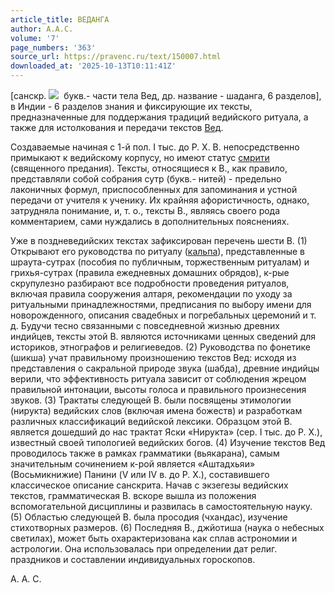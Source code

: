 ```yaml
---
article_title: ВЕДАНГА
author: А.А.С.
volume: '7'
page_numbers: '363'
source_url: https://pravenc.ru/text/150007.html
downloaded_at: '2025-10-13T10:11:41Z'
---
```


[санскр. ![](https://pravenc.ru/char/26310/vedx5cbullet3ga/image.png)  букв.- части тела Вед, др. название - шаданга, 6 разделов], в Индии - 6 разделов знания и фиксирующие их тексты, предназначенные для поддержания традиций ведийского ритуала, а также для истолкования и передачи текстов [Вед](https://pravenc.ru/text/Веды.html).

Создаваемые начиная с 1-й пол. I тыс. до Р. Х. В. непосредственно примыкают к ведийскому корпусу, но имеют статус [смрити](https://pravenc.ru/text/смрити.html) (священного предания). Тексты, относящиеся к В., как правило, представляли собой собрания сутр (букв.- нитей) - предельно лаконичных формул, приспособленных для запоминания и устной передачи от учителя к ученику. Их крайняя афористичность, однако, затрудняла понимание, и, т. о., тексты В., являясь своего рода комментарием, сами нуждались в дополнительных пояснениях.

Уже в поздневедийских текстах зафиксирован перечень шести В. (1) Открывают его руководства по ритуалу ([кальпа](https://pravenc.ru/text/кальпа.html)), представленные в шраута-сутрах (пособия по публичным, торжественным ритуалам) и грихья-сутрах (правила ежедневных домашних обрядов), к-рые скрупулезно разбирают все подробности проведения ритуалов, включая правила сооружения алтаря, рекомендации по уходу за ритуальными принадлежностями, предписания по выбору имени для новорожденного, описания свадебных и погребальных церемоний и т. д. Будучи тесно связанными с повседневной жизнью древних индийцев, тексты этой В. являются источниками ценных сведений для историков, этнографов и религиеведов. (2) Руководства по фонетике (шикша) учат правильному произношению текстов Вед: исходя из представления о сакральной природе звука (шабда), древние индийцы верили, что эффективность ритуала зависит от соблюдения жрецом правильной интонации, высоты голоса и правильного произнесения звуков. (3) Трактаты следующей В. были посвящены этимологии (нирукта) ведийских слов (включая имена божеств) и разработкам различных классификаций ведийской лексики. Образцом этой В. является дошедший до нас трактат Яски «Нирукта» (сер. I тыс. до Р. Х.), известный своей типологией ведийских богов. (4) Изучение текстов Вед проводилось также в рамках грамматики (вьякарана), самым значительным сочинением к-рой является «Аштадхьяи» (Восьмикнижие) Панини (V или IV в. до Р. Х.), составившего классическое описание санскрита. Начав с экзегезы ведийских текстов, грамматическая В. вскоре вышла из положения вспомогательной дисциплины и развилась в самостоятельную науку. (5) Областью следующей В. была просодия (чхандас), изучение стихотворных размеров. (6) Последняя В., джйотиша (наука о небесных светилах), может быть охарактеризована как сплав астрономии и астрологии. Она использовалась при определении дат религ. праздников и составлении индивидуальных гороскопов.

А.   А.   С.
